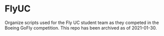 # FlyUC
Organize scripts used for the Fly UC student team as they competed in the Boeing GoFly competition.
This repo has been archived as of 2021-01-30.
